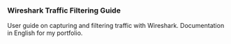 ### Wireshark Traffic Filtering Guide

User guide on capturing and filtering traffic with Wireshark.
Documentation in English for my portfolio.

